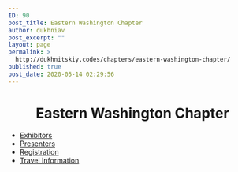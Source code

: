 ```yaml
---
ID: 90
post_title: Eastern Washington Chapter
author: dukhniav
post_excerpt: ""
layout: page
permalink: >
  http://dukhnitskiy.codes/chapters/eastern-washington-chapter/
published: true
post_date: 2020-05-14 02:29:56
---
```

<h1 style="text-align: center;">Eastern Washington Chapter</h1>		
				<nav data-toggle-icon="fas fa-align-justify fa-solid" data-close-icon="far fa-window-close fa-regular" data-full-width="yes"><ul id="menu-1-9b1059c"><li id="menu-item-163"><a href="http://dukhnitskiy.codes/conference/exhibitors/" class = "hfe-menu-item">Exhibitors</a></li>
<li id="menu-item-164"><a href="http://dukhnitskiy.codes/conference/presenters/" class = "hfe-menu-item">Presenters</a></li>
<li id="menu-item-165"><a href="http://dukhnitskiy.codes/conference/registration/" class = "hfe-menu-item">Registration</a></li>
<li id="menu-item-166"><a href="http://dukhnitskiy.codes/conference/travel-information/" class = "hfe-menu-item">Travel Information</a></li>
</ul></nav>
